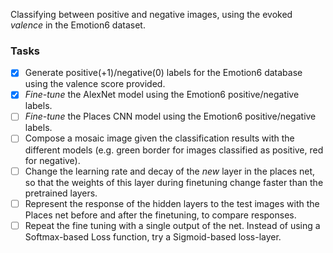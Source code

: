 

Classifying between positive and negative images, using the evoked *valence* in the Emotion6 dataset.  

### Tasks

- [x] Generate positive(+1)/negative(0) labels for the Emotion6 database using the valence score provided.
- [x] _Fine-tune_ the AlexNet model using the Emotion6 positive/negative labels.
- [ ] _Fine-tune_ the Places CNN model using the Emotion6 positive/negative labels.
- [ ] Compose a mosaic image given the classification results with the different models (e.g. green border for images classified as positive, red for negative).
- [ ] Change the learning rate and decay of the _new_ layer in the places net, so that the weights of this layer during finetuning change faster than the pretrained layers.
- [ ] Represent the response of the hidden layers to the test images with the Places net before and after the finetuning, to compare responses.
- [ ] Repeat the fine tuning with a single output of the net. Instead of using a Softmax-based Loss function, try a Sigmoid-based loss-layer.